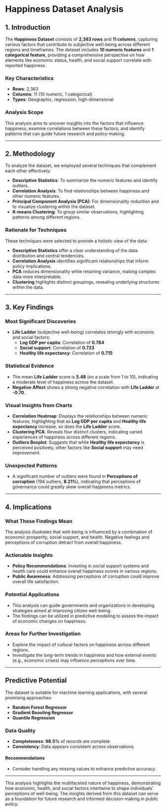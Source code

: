 # Happiness Dataset Analysis

## 1. Introduction

The **Happiness Dataset** consists of **2,363 rows** and **11 columns**, capturing various factors that contribute to subjective well-being across different regions and timeframes. The dataset includes **10 numeric features** and **1 categorical feature**, providing a comprehensive perspective on how elements like economic status, health, and social support correlate with reported happiness. 

### Key Characteristics
- **Rows**: 2,363
- **Columns**: 11 (10 numeric, 1 categorical)
- **Types**: Geographic, regression, high-dimensional

### Analysis Scope
This analysis aims to uncover insights into the factors that influence happiness, examine correlations between these factors, and identify patterns that can guide future research and policy-making.

---

## 2. Methodology

To analyze the dataset, we employed several techniques that complement each other effectively:

- **Descriptive Statistics**: To summarize the numeric features and identify outliers.
- **Correlation Analysis**: To find relationships between happiness and other numeric features.
- **Principal Component Analysis (PCA)**: For dimensionality reduction and to visualize clustering within the dataset.
- **K-means Clustering**: To group similar observations, highlighting patterns among different regions.

### Rationale for Techniques
These techniques were selected to provide a holistic view of the data:
- **Descriptive Statistics** offer a clear understanding of the data distribution and central tendencies.
- **Correlation Analysis** identifies significant relationships that inform policy implications.
- **PCA** reduces dimensionality while retaining variance, making complex data more interpretable.
- **Clustering** highlights distinct groupings, revealing underlying structures within the data.

---

## 3. Key Findings

### Most Significant Discoveries
- **Life Ladder** (subjective well-being) correlates strongly with economic and social factors:
  - **Log GDP per capita**: Correlation of **0.784**
  - **Social support**: Correlation of **0.723**
  - **Healthy life expectancy**: Correlation of **0.715**

### Statistical Evidence
- The mean **Life Ladder** score is **5.48** (on a scale from 1 to 10), indicating a moderate level of happiness across the dataset.
- **Negative Affect** shows a strong negative correlation with **Life Ladder** at **-0.70**.

### Visual Insights from Charts
- **Correlation Heatmap**: Displays the relationships between numeric features, highlighting that as **Log GDP per capita** and **Healthy life expectancy** increase, so does the **Life Ladder** score.
- **Clustering PCA**: Reveals four distinct clusters, indicating varied experiences of happiness across different regions.
- **Outliers Boxplot**: Suggests that while **Healthy life expectancy** is perceived positively, other factors like **Social support** may need improvement.

### Unexpected Patterns
- A significant number of outliers were found in **Perceptions of corruption** (194 outliers, **8.21%**), indicating that perceptions of governance could greatly skew overall happiness metrics.

---

## 4. Implications

### What These Findings Mean
The analysis illustrates that well-being is influenced by a combination of economic prosperity, social support, and health. Negative feelings and perceptions of corruption detract from overall happiness.

### Actionable Insights
- **Policy Recommendations**: Investing in social support systems and health care could enhance overall happiness scores in various regions.
- **Public Awareness**: Addressing perceptions of corruption could improve overall life satisfaction.

### Potential Applications
- This analysis can guide governments and organizations in developing strategies aimed at improving citizen well-being.
- The findings can be utilized in predictive modeling to assess the impact of economic changes on happiness.

### Areas for Further Investigation
- Explore the impact of cultural factors on happiness across different regions.
- Investigate the long-term trends in happiness and how external events (e.g., economic crises) may influence perceptions over time.

---

## Predictive Potential

The dataset is suitable for machine learning applications, with several promising approaches:
- **Random Forest Regressor**
- **Gradient Boosting Regressor**
- **Quantile Regression**

### Data Quality
- **Completeness**: **98.5%** of records are complete.
- **Consistency**: Data appears consistent across observations.

#### Recommendations
- Consider handling any missing values to enhance predictive accuracy.

---

This analysis highlights the multifaceted nature of happiness, demonstrating how economic, health, and social factors intertwine to shape individuals' perceptions of well-being. The insights derived from this dataset can serve as a foundation for future research and informed decision-making in public policy.